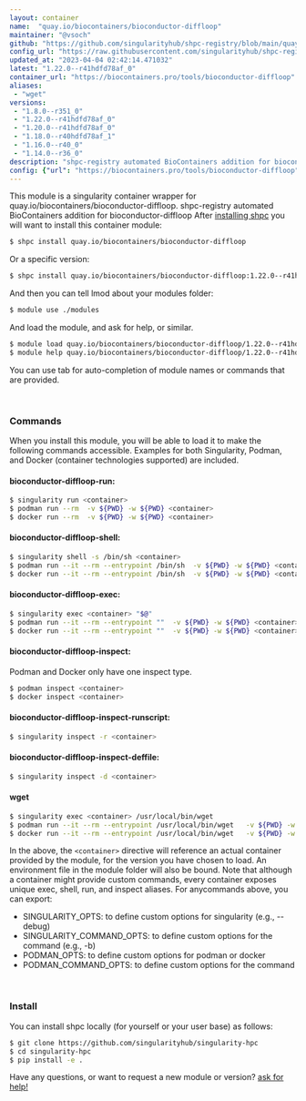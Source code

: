 ```yaml
---
layout: container
name:  "quay.io/biocontainers/bioconductor-diffloop"
maintainer: "@vsoch"
github: "https://github.com/singularityhub/shpc-registry/blob/main/quay.io/biocontainers/bioconductor-diffloop/container.yaml"
config_url: "https://raw.githubusercontent.com/singularityhub/shpc-registry/main/quay.io/biocontainers/bioconductor-diffloop/container.yaml"
updated_at: "2023-04-04 02:42:14.471032"
latest: "1.22.0--r41hdfd78af_0"
container_url: "https://biocontainers.pro/tools/bioconductor-diffloop"
aliases:
 - "wget"
versions:
 - "1.8.0--r351_0"
 - "1.22.0--r41hdfd78af_0"
 - "1.20.0--r41hdfd78af_0"
 - "1.18.0--r40hdfd78af_1"
 - "1.16.0--r40_0"
 - "1.14.0--r36_0"
description: "shpc-registry automated BioContainers addition for bioconductor-diffloop"
config: {"url": "https://biocontainers.pro/tools/bioconductor-diffloop", "maintainer": "@vsoch", "description": "shpc-registry automated BioContainers addition for bioconductor-diffloop", "latest": {"1.22.0--r41hdfd78af_0": "sha256:801c8d4f61c75a3dcb50d72700149ce706659a0111e6431978e9c2d868a47338"}, "tags": {"1.8.0--r351_0": "sha256:a190e8be8ea936f4f5a567695526edfafd7b3bbea0d2c07b281a56469a173966", "1.22.0--r41hdfd78af_0": "sha256:801c8d4f61c75a3dcb50d72700149ce706659a0111e6431978e9c2d868a47338", "1.20.0--r41hdfd78af_0": "sha256:194a62b87b92ffbc69aaf46147c6ca78b317b39ae335ae41dc25223426374850", "1.18.0--r40hdfd78af_1": "sha256:1bf7dd711ce6129d77963933f344f594dbfac560f36d24b668fa0a07abb56a90", "1.16.0--r40_0": "sha256:568efd23e36a173bc3bf6521abe97d8a853b01dc8bcc3f2621282618da2dbddc", "1.14.0--r36_0": "sha256:a9ac8e48190a88e6cac7a7ceaa238a8a2b82809641159926fae55924f760de6d"}, "docker": "quay.io/biocontainers/bioconductor-diffloop", "aliases": {"wget": "/usr/local/bin/wget"}}
---
```


This module is a singularity container wrapper for quay.io/biocontainers/bioconductor-diffloop.
shpc-registry automated BioContainers addition for bioconductor-diffloop
After [installing shpc](#install) you will want to install this container module:


```bash
$ shpc install quay.io/biocontainers/bioconductor-diffloop
```

Or a specific version:

```bash
$ shpc install quay.io/biocontainers/bioconductor-diffloop:1.22.0--r41hdfd78af_0
```

And then you can tell lmod about your modules folder:

```bash
$ module use ./modules
```

And load the module, and ask for help, or similar.

```bash
$ module load quay.io/biocontainers/bioconductor-diffloop/1.22.0--r41hdfd78af_0
$ module help quay.io/biocontainers/bioconductor-diffloop/1.22.0--r41hdfd78af_0
```

You can use tab for auto-completion of module names or commands that are provided.

<br>

### Commands

When you install this module, you will be able to load it to make the following commands accessible.
Examples for both Singularity, Podman, and Docker (container technologies supported) are included.

#### bioconductor-diffloop-run:

```bash
$ singularity run <container>
$ podman run --rm  -v ${PWD} -w ${PWD} <container>
$ docker run --rm  -v ${PWD} -w ${PWD} <container>
```

#### bioconductor-diffloop-shell:

```bash
$ singularity shell -s /bin/sh <container>
$ podman run --it --rm --entrypoint /bin/sh  -v ${PWD} -w ${PWD} <container>
$ docker run --it --rm --entrypoint /bin/sh  -v ${PWD} -w ${PWD} <container>
```

#### bioconductor-diffloop-exec:

```bash
$ singularity exec <container> "$@"
$ podman run --it --rm --entrypoint ""  -v ${PWD} -w ${PWD} <container> "$@"
$ docker run --it --rm --entrypoint ""  -v ${PWD} -w ${PWD} <container> "$@"
```

#### bioconductor-diffloop-inspect:

Podman and Docker only have one inspect type.

```bash
$ podman inspect <container>
$ docker inspect <container>
```

#### bioconductor-diffloop-inspect-runscript:

```bash
$ singularity inspect -r <container>
```

#### bioconductor-diffloop-inspect-deffile:

```bash
$ singularity inspect -d <container>
```


#### wget

```bash
$ singularity exec <container> /usr/local/bin/wget
$ podman run --it --rm --entrypoint /usr/local/bin/wget   -v ${PWD} -w ${PWD} <container> -c " $@"
$ docker run --it --rm --entrypoint /usr/local/bin/wget   -v ${PWD} -w ${PWD} <container> -c " $@"
```



In the above, the `<container>` directive will reference an actual container provided
by the module, for the version you have chosen to load. An environment file in the
module folder will also be bound. Note that although a container
might provide custom commands, every container exposes unique exec, shell, run, and
inspect aliases. For anycommands above, you can export:

 - SINGULARITY_OPTS: to define custom options for singularity (e.g., --debug)
 - SINGULARITY_COMMAND_OPTS: to define custom options for the command (e.g., -b)
 - PODMAN_OPTS: to define custom options for podman or docker
 - PODMAN_COMMAND_OPTS: to define custom options for the command

<br>

### Install

You can install shpc locally (for yourself or your user base) as follows:

```bash
$ git clone https://github.com/singularityhub/singularity-hpc
$ cd singularity-hpc
$ pip install -e .
```

Have any questions, or want to request a new module or version? [ask for help!](https://github.com/singularityhub/singularity-hpc/issues)